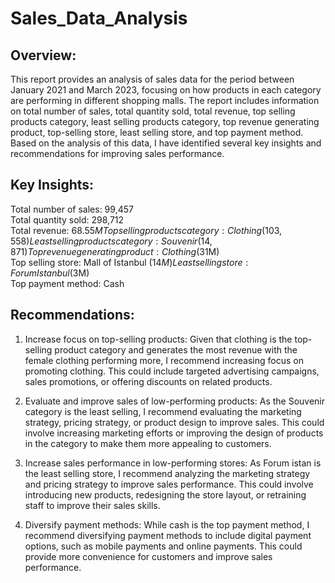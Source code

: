 # Sales_Data_Analysis

## Overview:
This report provides an analysis of sales data for the period between  January 2021 and March 2023, focusing on how products in each category are performing in different shopping malls. The report includes information on total number of sales, total quantity sold, total revenue, top selling products category, least selling products category, top revenue generating product, top-selling store, least selling store, and top payment method. Based on the analysis of this data, I have identified several key insights and recommendations for improving sales performance.

## Key Insights:

Total number of sales: 99,457  
Total quantity sold: 298,712  
Total revenue: $68.55M  
Top selling products category: Clothing (103,558)  
Least selling products category: Souvenir (14,871)  
Top revenue generating product: Clothing ($31M)  
Top selling store: Mall of Istanbul ($14M)  
Least selling store: Forum Istanbul($3M)  
Top payment method: Cash  

## Recommendations:

1. Increase focus on top-selling products: Given that clothing is the top-selling product category and generates the most revenue with the female clothing performing more, I recommend increasing focus on promoting clothing. This could include targeted advertising campaigns, sales promotions, or offering discounts on related products.

2. Evaluate and improve sales of low-performing products: As the Souvenir category is the least selling, I recommend evaluating the marketing strategy, pricing strategy, or product design to improve sales. This could involve increasing marketing efforts or improving the design of products in the category to make them more appealing to customers.

3. Increase sales performance in low-performing stores: As Forum istan is the least selling store, I recommend analyzing the marketing strategy and pricing strategy to improve sales performance. This could involve introducing new products, redesigning the store layout, or retraining staff to improve their sales skills.

4. Diversify payment methods: While cash is the top payment method, I recommend diversifying payment methods to include digital payment options, such as mobile payments and online payments. This could provide more convenience for customers and improve sales performance.
